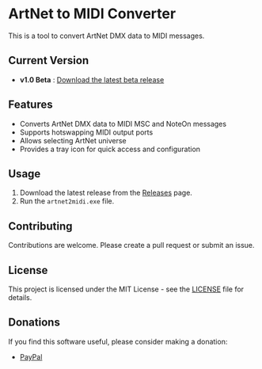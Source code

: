 # ArtNet to MIDI Converter

This is a tool to convert ArtNet DMX data to MIDI messages.

## Current Version
- **v1.0 Beta** : [Download the latest beta release](https://github.com/USERNAME/REPOSITORY/releases/tag/v1.1-beta)

## Features
- Converts ArtNet DMX data to MIDI MSC and NoteOn messages
- Supports hotswapping MIDI output ports
- Allows selecting ArtNet universe
- Provides a tray icon for quick access and configuration

## Usage
1. Download the latest release from the [Releases](https://github.com/USERNAME/REPOSITORY/releases) page.
2. Run the `artnet2midi.exe` file.

## Contributing
Contributions are welcome. Please create a pull request or submit an issue.

## License
This project is licensed under the MIT License - see the [LICENSE](LICENSE) file for details.

## Donations
If you find this software useful, please consider making a donation:
- [PayPal](https://paypal.me/Rdbt82)
